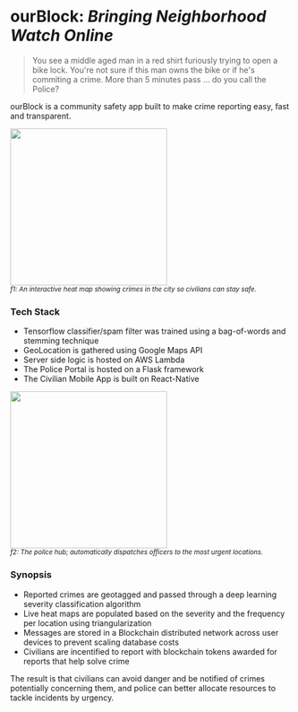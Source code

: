 # ourBlock: _Bringing Neighborhood Watch Online_

> You see a middle aged man in a red shirt furiously trying to open a bike lock.
> You're not sure if this man owns the bike or if he's commiting a crime.
> More than 5 minutes pass ... do you call the Police?

ourBlock is a community safety app built to make crime reporting easy, fast and transparent. 

<img src="https://github.com/charlielin99/ourBlock/blob/master/pitchdeck/app1.png?raw=true" height="280px"></img></br>
<sup><em>f1: An interactive heat map showing crimes in the city so civilians can stay safe.</em></sup>

### Tech Stack
- Tensorflow classifier/spam filter was trained using a bag-of-words and stemming technique
- GeoLocation is gathered using Google Maps API
- Server side logic is hosted on AWS Lambda
- The Police Portal is hosted on a Flask framework
- The Civilian Mobile App is built on React-Native

<img src="https://github.com/charlielin99/ourBlock/blob/master/pitchdeck/hub1.png?raw=true" height="280px"></img></br>
<sup><em>f2: The police hub; automatically dispatches officers to the most urgent locations.</em></sup>

### Synopsis
- Reported crimes are geotagged and passed through a deep learning severity classification algorithm
- Live heat maps are populated based on the severity and the frequency per location using triangularization
- Messages are stored in a Blockchain distributed network across user devices to prevent scaling database costs
- Civilians are incentified to report with blockchain tokens awarded for reports that help solve crime

The result is that civilians can avoid danger and be notified of crimes potentially concerning them, and police can better allocate resources to tackle incidents by urgency.